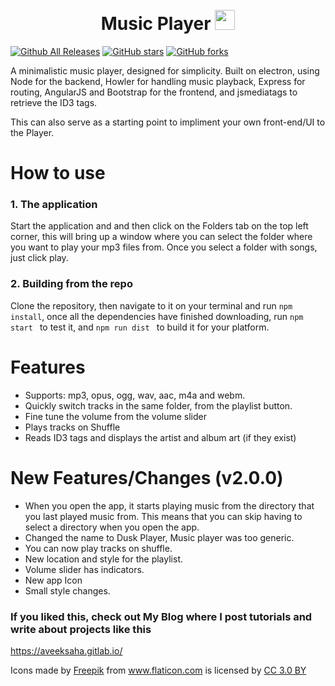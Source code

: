<h1 align="center">
	<br>
	 Music Player <img width = "32px" src = "https://raw.githubusercontent.com/Aveek-Saha/MusicPlayer/master/dusk.png">

</h1>

[![Github All Releases](https://img.shields.io/github/downloads/Aveek-Saha/MusicPlayer/total.svg?style=for-the-badge)](https://github.com/Aveek-Saha/MusicPlayer) [![GitHub stars](https://img.shields.io/github/stars/Aveek-Saha/MusicPlayer.svg?style=for-the-badge)](https://github.com/Aveek-Saha/MusicPlayer/stargazers)  [![GitHub forks](https://img.shields.io/github/forks/Aveek-Saha/MusicPlayer.svg?style=for-the-badge)](https://github.com/Aveek-Saha/MusicPlayer/network)


A minimalistic music player, designed for simplicity. Built on electron, using Node for the backend, Howler for handling music playback, Express for routing, AngularJS and Bootstrap for the frontend, and jsmediatags to retrieve the ID3 tags. 

This can also serve as a starting point to impliment your own front-end/UI to the Player.

# How to use
### 1. The application
Start the application and and then click on the Folders tab on the top left corner, this will bring up a window where you can select the folder where you want to play your mp3 files from. 
Once you select a folder with songs, just click play.
### 2. Building from the repo
Clone the repository, then navigate to it on your terminal and run ```npm install```, once all the dependencies have finished downloading, run ```npm start ``` to test it, and ```npm run dist ``` to build it for your platform.


# Features
<ul>
  <li>Supports: mp3, opus, ogg, wav, aac, m4a and webm.</li>
  <li>Quickly switch tracks in the same folder, from the playlist button.</li>
  <li>Fine tune the volume from the volume slider</li>
  <li>Plays tracks on Shuffle</li>
  <li>Reads ID3 tags and displays the artist and album art (if they exist)</li>
</ul>

# New Features/Changes (v2.0.0)
* When you open the app, it starts playing music from the directory that you last played music from. This means that you can skip having to select a directory when you open the app.
* Changed the name to Dusk Player, Music player was too generic.
* You can now play tracks on shuffle.
* New location and style for the playlist.
* Volume slider has indicators.
* New app Icon
* Small style changes.

### If you liked this, check out My Blog where I post tutorials and write about projects like this
https://aveeksaha.gitlab.io/


<div>Icons made by <a href="http://www.freepik.com" title="Freepik">Freepik</a> from <a href="https://www.flaticon.com/" title="Flaticon">www.flaticon.com</a> is licensed by <a href="http://creativecommons.org/licenses/by/3.0/" title="Creative Commons BY 3.0" target="_blank">CC 3.0 BY</a></div>
